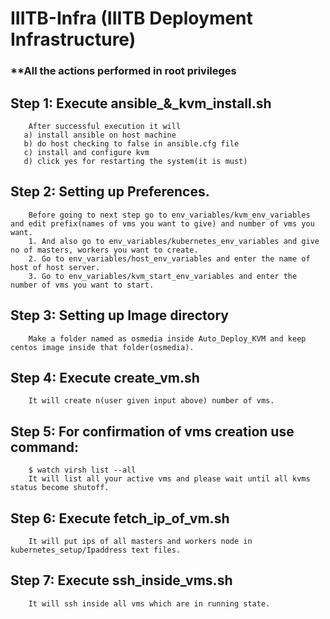 # IIITB-Infra (IIITB Deployment Infrastructure)

### **All the actions performed in root privileges

## Step 1: Execute ansible_&_kvm_install.sh
        After successful execution it will
       a) install ansible on host machine
       b) do host checking to false in ansible.cfg file
       c) install and configure kvm
       d) click yes for restarting the system(it is must)
   
   
## Step 2: Setting up Preferences.
        Before going to next step go to env_variables/kvm_env_variables and edit prefix(names of vms you want to give) and number of vms you want.
        1. And also go to env_variables/kubernetes_env_variables and give no of masters, workers you want to create.
        2. Go to env_variables/host_env_variables and enter the name of host of host server.
        3. Go to env_variables/kvm_start_env_variables and enter the number of vms you want to start.

## Step 3: Setting up Image directory
        Make a folder named as osmedia inside Auto_Deploy_KVM and keep centos image inside that folder(osmedia).
     
## Step 4: Execute create_vm.sh
        It will create n(user given input above) number of vms.
   
## Step 5: For confirmation of vms creation use command: 
 
        $ watch virsh list --all
        It will list all your active vms and please wait until all kvms status become shutoff.
   
## Step 6: Execute fetch_ip_of_vm.sh
        It will put ips of all masters and workers node in kubernetes_setup/Ipaddress text files.
 
## Step 7: Execute ssh_inside_vms.sh
        It will ssh inside all vms which are in running state.





    
 
     
 
 
   
